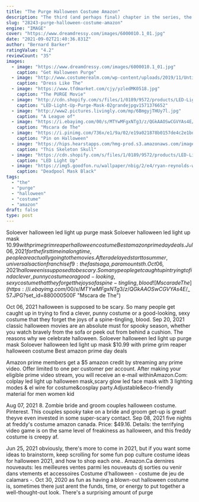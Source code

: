```yaml
---
title: "The Purge Halloween Costume Amazon"
description: "The third (and perhaps final) chapter in the series, the purge: election year continues to explore the sociopolitical ties to violence. When the political establishment is threatened by"
slug: "28243-purge-halloween-costume-amazon"
engine: "IMAGE"
cover: "https://www.dreamdressy.com/images/6000010.1_01.jpg"
date: "2021-09-02T21:40:36.831Z"
author: "Bernard Barker"
ratingValue: "4.2"
reviewCount: "35"
images:
  - image: "https://www.dreamdressy.com/images/6000010.1_01.jpg"
    caption: "Get Halloween Purge"
  - image: "http://www.costumerealm.com/wp-content/uploads/2019/11/Untitled-7-e1573325358460.jpg"
    caption: "Dress Like The"
  - image: "https://www.tfdmarket.com/cjy/yzledMK0518.jpg"
    caption: "The PURGE Movie"
  - image: "http://cdn.shopify.com/s/files/1/0189/9572/products/LED-Light-Up-Purge-Mask-02_grande.jpg?v=1571376652"
    caption: "LED-Light-Up-Purge-Mask-02grandejpgv1571376652"
  - image: "http://www2.pictures.livingly.com/mp/6BmgyjTHUy7l.jpg"
    caption: "A League of"
  - image: "https://i.ebayimg.com/00/s/MTYwMFgxNTg3/z/QGkAAOSwCGVYAs4E/$_57.JPG?set_id=880000500F"
    caption: "Mscara de The"
  - image: "https://i.pinimg.com/736x/e1/9a/02/e19a021878b0157de4c2e1bd3310ae29.jpg"
    caption: "Pin on Halloween"
  - image: "https://hips.hearstapps.com/hmg-prod.s3.amazonaws.com/images/skull-lead-1533160961.jpg?crop=1xw:1xh;center,top&resize=1200:*"
    caption: "This Skeleton Skull"
  - image: "https://cdn.shopify.com/s/files/1/0189/9572/products/LED-Light-Up-Purge-Mask-03_grande.jpg?v=1571376649"
    caption: "LED Light Up"
  - image: "https://img5.goodfon.ru/wallpaper/nbig/2/e4/ryan-reynolds-wade-winston-wilson-deadpool-heroe-character-c.jpg"
    caption: "Deadpool Mask Black"
tags:
  - "the"
  - "purge"
  - "halloween"
  - "costume"
  - "amazon"
draft: false
type: post
---
```


Soloever halloween led light up purge mask  Soloever halloween led light up mask $10.99 with prime grim reaper halloween costume Best amazon prime day deals. Jul 06, 2021 for the first time in a long time, people are actually going to the movies. After a delayed start to summer, universals action franchise f9: the fast saga, paramounts th. Oct 06, 2021 halloween is supposed to be scary. So many people get caught up in trying to find a clever, punny costume or a good-looking, sexy costume that they forget the joys of a spine-tingling, blood
![Mscara de The](https://i.ebayimg.com/00/s/MTYwMFgxNTg3/z/QGkAAOSwCGVYAs4E/$_57.JPG?set_id=880000500F "Mscara de The")

Oct 06, 2021 halloween is supposed to be scary. So many people get caught up in trying to find a clever, punny costume or a good-looking, sexy costume that they forget the joys of a spine-tingling, blood. Sep 20, 2021 classic halloween movies are an absolute must for spooky season, whether you watch bravely from the sofa or peek out from behind a cushion. The reasons why we celebrate halloween. Soloever halloween led light up purge mask  Soloever halloween led light up mask $10.99 with prime grim reaper halloween costume Best amazon prime day deals
<!--inArticleAds-->

<!--galleryOne-->

Amazon prime members get a $5 amazon credit by streaming any prime video. Offer limited to one per customer per account. After making your eligible prime video stream, you will receive an e-mail withinAmazon.Com: colplay led light up halloween mask,scary glow led face mask with 3 lighting modes & el wire for costume&cosplay party.Adjustable&eco-friendly material for men women kid
<!--inArticleAds-->

<!--galleryTwo-->

Aug 07, 2021 8. Zombie bride and groom couples halloween costume. Pinterest. This couples spooky take on a bride and groom get-up is great! theyve even invested in some super-scary contact. Sep 08, 2021 five nights at freddy's costume amazon canada. Price: $49.16. Details: the terrifying video game is on the same level of freakiness as halloween, and this freddy costume is creepy af.
<!--galleryThree-->

Jun 25, 2021 obviously, there's more to come in 2021, but if you want some ideas to brainstorm, keep scrolling for some fun pop culture costume ideas for halloween 2021, and how to shop each one.. Amazon.Ca dernires nouveauts: les meilleures ventes parmi les nouveauts dj sorties ou  venir dans vtements et accessoires  Costume d'halloween - costume de jeu de calamars -. Oct 30, 2020 as fun as having a blown-out halloween costume is, sometimes there just arent the funds, time, or energy to put together a well-thought-out look.  There's a surprising amount of purge